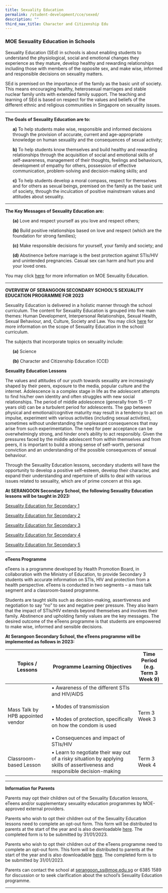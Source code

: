 ```yaml
---
title: Sexuality Education
permalink: /student-development/cce/sexed/
description: ""
third_nav_title: Character and Citizenship Edu
---
```

### MOE Sexuality Education in Schools

Sexuality Education (SEd) in schools is about enabling students to understand the physiological, social and emotional changes they experience as they mature, develop healthy and rewarding relationships including those with members of the opposite sex, and make wise, informed and responsible decisions on sexuality matters. 

SEd is premised on the importance of the family as the basic unit of society. This means encouraging healthy, heterosexual marriages and stable nuclear family units with extended family support. The teaching and learning of SEd is based on respect for the values and beliefs of the different ethnic and religious communities in Singapore on sexuality issues.

<hr>

**The Goals of Sexuality Education are to:**

<ul><b>a)</b> To help students make wise, responsible and informed decisions through the provision of accurate, current and age-appropriate knowledge on human sexuality and the consequences of sexual activity;</ul>

<ul><b>b)</b> To help students know themselves and build healthy and rewarding relationships through the acquisition of social and emotional skills of self-awareness, management of their thoughts, feelings and behaviours, development of empathy for others, possession of effective communication, problem-solving and decision-making skills; and</ul>

<ul><b>c)</b> To help students develop a moral compass, respect for themselves and for others as sexual beings, premised on the family as the basic unit of society, through the inculcation of positive mainstream values and attitudes about sexuality.</ul>

<hr>

**The Key Messages of Sexuality Education are:**

<ul><b>(a)</b>	Love and respect yourself as you love and respect others;</ul>

<ul><b>(b)</b>	Build positive relationships based on love and respect (which are the foundation for strong families);</ul>

<ul><b>(c)</b>	Make responsible decisions for yourself, your family and society; and</ul>

<ul><b>(d)</b>	Abstinence before marriage is the best protection against STIs/HIV and unintended pregnancies. Casual sex can harm and hurt you and your loved ones.</ul>

You may click [here](https://go.gov.sg/moe-sexuality-education) for more information on MOE Sexuality Education.

<hr>

**OVERVIEW OF SERANGOON SECONDARY SCHOOL’S SEXUALITY EDUCATION PROGRAMME FOR 2023**

Sexuality Education is delivered in a holistic manner through the school curriculum. The content for Sexuality Education is grouped into five main themes: Human Development, Interpersonal Relationships, Sexual Health, Sexual Behaviour, and, Culture, Society and Law. You may click [here](https://go.gov.sg/moe-sexuality-education-scope) for more information on the scope of Sexuality Education in the school curriculum.

The subjects that incorporate topics on sexuality include: 
<ul><b>(a)</b> Science</ul>
<ul><b>(b)</b> Character and Citizenship Education (CCE)</ul>

**Sexuality Education Lessons**

The values and attitudes of our youth towards sexuality are increasingly shaped by their peers, exposure to the media, popular culture and the internet. Adolescence is a complex stage in life as the adolescent attempts to find his/her own identity and often struggles with new social relationships. The period of middle adolescence (generally from 15 – 17 years old) can be a turbulent period for adolescents. The gap between physical and emotional/cognitive maturity may result in a tendency to act on impulse, experiment with various activities (including sexual activities), sometimes without understanding the unpleasant consequences that may arise from such experimentation. The need for peer acceptance can be overwhelmingly strong, and hinder one’s ability to act responsibly.  Given the pressures faced by the middle adolescent from within themselves and from peers, it is important to build a strong sense of self-worth, personal conviction and an understanding of the possible consequences of sexual behaviour.

Through the Sexuality Education lessons, secondary students will have the opportunity to develop a positive self-esteem, develop their character, and expand their understanding and repertoire of skills to deal with various issues related to sexuality, which are of prime concern at this age.

**At SERANGOON Secondary School, the following Sexuality Education lessons will be taught in 2023:**

[Sexuality Education for Secondary 1](/files/Sexuality%20Education%202023/SSS_Sec_1_Sexuality_Education.pdf)

[Sexuality Education for Secondary 2](/files/Sexuality%20Education%202023/SSS_Sec_2_Sexuality_Education.pdf)

[Sexuality Education for Secondary 3](/files/Sexuality%20Education%202023/SSS_Sec_3_Sexuality_Education.pdf)

[Sexuality Education for Secondary 4](/files/Sexuality%20Education%202023/SSS_Sec_4_Sexuality_Education.pdf)

[Sexuality Education for Secondary 5](/files/Sexuality%20Education%202023/SSS_Sec_5_Sexuality_Education.pdf)

<hr>

**eTeens Programme**

eTeens is a programme developed by Health Promotion Board, in collaboration with the Ministry of Education, to provide Secondary 3 students with accurate information on STIs, HIV and protection from a health perspective. eTeens is conducted in two segments – a mass talk segment and a classroom-based programme.

Students are taught skills such as decision-making, assertiveness and negotiation to say “no” to sex and negative peer pressure. They also learn that the impact of STIs/HIV extends beyond themselves and involves their family. Abstinence and upholding family values are the key messages. The desired outcome of the eTeens programme is that students are empowered to make wise, informed and sensible decisions.

**At Serangoon Secondary School, the eTeens programme will be implemented as follows in 2023:**


|Topics / Lessons|Programme Learning Objectives| Time Period<br>(e.g. Term 3 Week 9)|
| -------- | -------- | -------- |
|Mass Talk by HPB appointed vendor |• Awareness of the different STIs and HIV/AIDS<br><br>• Modes of transmission<br><br>• Modes of protection, specifically on how the condom is used<br><br>• Consequences and impact of STIs/HIV|Term 3 Week 3|
|Classroom-based Lesson|•	Learn to negotiate their way out of a risky situation by applying skills of assertiveness and responsible decision-making|Term 3 Week 4|

<hr>

**Information for Parents**

Parents may opt their children out of the Sexuality Education lessons, eTeens and/or supplementary sexuality education programmes by MOE-approved external providers.

Parents who wish to opt their children out of the Sexuality Education lessons need to complete an opt-out form. This form will be distributed to parents at the start of the year and is also downloadable [here](/files/Sexuality%20Education%202023/Annex%20A_SEd%20Opt%20Out%20Form.pdf). The completed form is to be submitted by 31/01/2023.

Parents who wish to opt their children out of the eTeens programme need to complete an opt-out form. This form will be distributed to parents at the start of the year and is also downloadable [here](/files/Sexuality%20Education%202023/Annex%20B_eTeens%20Opt%20Out%20Form.pdf).  The completed form is to be submitted by 31/01/2023.

Parents can contact the school at [serangoon_ss@moe.edu.sg](mailto:serangoon_ss@moe.edu.sg) or 6385 1589 for discussion or to seek clarification about the school’s Sexuality Education programme.

<hr>